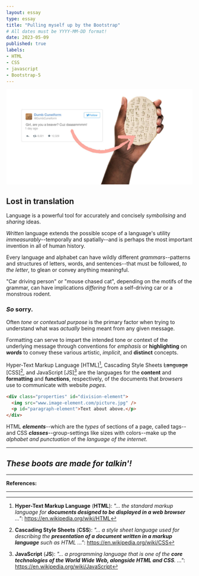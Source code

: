 ```yaml
---
layout: essay
type: essay
title: "Pulling myself up by the Bootstrap"
# All dates must be YYYY-MM-DD format!
date: 2023-05-09
published: true
labels:
- HTML
- CSS
- javascript
- Bootstrap-5
---
```


<img class="img-fluid" src="../img/uiframeworks-e37/text-to-tablet.jpg" alt="Picture of a text-message translated to cuneiform and written onto a clay tablet">

## Lost in translation

Language is a powerful tool for accurately and concisely *symbolising* and *sharing* ideas.

*Written* language extends the possible scope of a language's utility *immeasurably*--temporally and spatially--and is perhaps the most important invention in all of human history.

Every language and alphabet can have wildly different *grammars*--patterns and structures of letters, words, and sentences--that must be followed, *to the letter*, to glean or convey anything meaningful.

"Car driving person" or "mouse chased cat", depending on the motifs of the grammar, can have implications *differing* from a self-driving car or a monstrous rodent.

### *So* sorry.

Often *tone* or *contextual purpose* is the primary factor when trying to understand what was *actually* being meant from any given message.

Formatting can serve to impart the intended tone or context of the underlying message through conventions for *emphasis* or **highlighting** on ***words*** to convey these various artistic, *implicit*, and **distinct** concepts.

Hyper-Text Markup Language [HTML][^html], Cascading Style Sheets ~~Language~~ [CSS][^css], and JavaScript [JS][^javascript] are the languages for the **content** and **formatting** and **functions**, respectively, of the documents that *browsers* use to communicate with website *pages*.

```html
<div class="properties" id="division-element">
  <img src="www.image-element.com/picture.jpg" />
  <p id="paragraph-element">Text about above.</p>
</div>
```

HTML ***elements***--which are the *types* of sections of a page, called tags--and CSS ***classes***--group-settings like sizes with colors--make up the *alphabet and punctuation* of the *language of the internet*.

---
## *These boots are made for talkin'!*



---
**References:**

[^html]: **Hyper-Text Markup Language** (**HTML**): *"... the standard markup language for **documents designed to be displayed in a web browser** ..."*: <https://en.wikipedia.org/wiki/HTML>

[^css]: **Cascading Style Sheets** (**CSS**): *"... a style sheet language used for describing the **presentation of a document written in a markup language** such as HTML ..."*: <https://en.wikipedia.org/wiki/CSS>

[^javascript]: **JavaScript** (**JS**): *"... a programming language that is one of the **core technologies of the World Wide Web, alongside HTML and CSS**. ..."*: <https://en.wikipedia.org/wiki/JavaScript>

---
